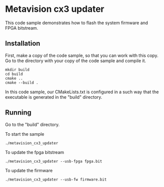 # Metavision cx3 updater

This code sample demonstrates how to flash the system firmware and FPGA bitstream.

## Installation

First, make a copy of the code sample, so that you can work with this copy.
Go to the directory with your copy of the code sample and compile it.

```
mkdir build
cd build
cmake ..
cmake --build .
```

In this code sample, our CMakeLists.txt is configured in a such way that the executable is generated in the "build" directory.

## Running

Go to the "build" directory.

To start the sample 

```
./metavision_cx3_updater
```

To update the fpga bitstream

```
./metavision_cx3_updater --usb-fpga fpga.bit
```

To update the firmware

```
./metavision_cx3_updater --usb-fw firmware.bit
```